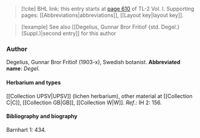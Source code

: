 > [!cite] BHL link: this entry starts at [page 610](https://www.biodiversitylibrary.org/page/33120741) of TL-2 Vol. I.
> Supporting pages: [[Abbreviations|abbreviations]], [[Layout key|layout key]].

> [!example] See also [[Degelius, Gunnar Bror Fritiof {std. Degel.} (Suppl.)|second entry]] for this author

### Author

Degelius, Gunnar Bror Fritiof (1903-x), Swedish botanist. 
**Abbreviated name**: *Degel.*

#### Herbarium and types

[[Collection UPSV|UPSV]] (lichen herbarium), other material at [[Collection C|C]], [[Collection GB|GB]], [[Collection W|W]].
*Ref*.: IH 2: 156.

#### Bibliography and biography

Barnhart 1: 434.


